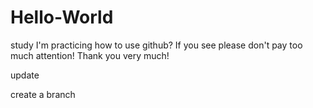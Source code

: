 # Hello-World
study
I'm practicing how to use github? If you see please don't pay too much attention! Thank you very much!

update

create a branch
